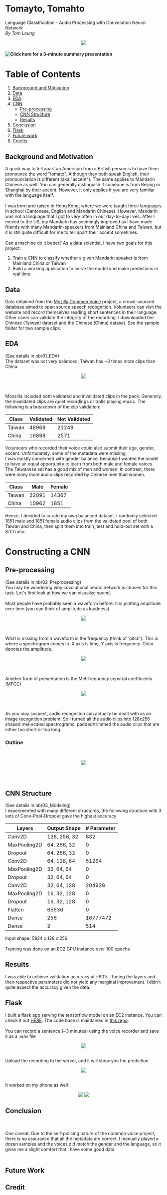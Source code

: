 # Tomayto, Tomahto
Language Classification - Audio Processing with Convolution Neural Network
<br/>
*By Tom Leung*

<p align="center">
<img src='https://reasoningwithvolcanoes.files.wordpress.com/2019/09/aboutusbanner.png'/>
<p/>

#### ![Click here](TBD) for a 3-minute summary presentation 

# Table of Contents
<!--ts-->
1. [Background and Motivation](#background-and-motivation)
2. [Data](#data) 
3. [EDA](#eda)
4. [CNN](#constructing-a-cnn)
    * [Pre-processing](#pre-processing)
    * [CNN Structure](#cnn-structure)
    * [Results](#results)
5. [Conclusion](#conclusion)
6. [Flask](#flask)
7. [Future work](#future-work)
8. [Credits](#credits)
<!--te-->

## **Background and Motivation**
A quick way to tell apart an American from a British person is to have them pronounce the word "tomato". Although they both speak English, their pronounciation is different (aka "accent"). The same applies to Mandarin Chinese as well. You can generally distinguish if someone is from Beijing or Shanghai by their accent. However, it only applies if you are very familiar with the language itself.
<br/><br/>
I was born and raised in Hong Kong, where we were taught three languages in school (Cantonese, English and Mandarin Chinese). However, Mandarin was not a language that I got to very often in our day-to-day lives. After I moved to the US, my Mandarin has seemingly improved as I have made friends with many Mandarin-speakers from Mainland China and Taiwan, but it is still quite difficult for me to tell apart their accent sometimes.
<br/><br/>
Can a machine do it better? As a data scientist, I have two goals for this project:
1. Train a CNN to classify whether a given Mandarin speaker is from Mainland China or Taiwan
2. Build a working application to serve the model and make predictions in real time

## **Data**
Data obtained from the [Mozilla Common Voice](https://voice.mozilla.org/en) project, a crowd-sourced database aimed to open source speech recognition. Volunteers can visit the website and record themselves reading short sentences in their language. Other users can validate the integrity of the recording. I downloaded the Chinese (Taiwan) dataset and the Chinese (China) dataset. See the sample folder for two sample clips.

## **EDA**
(See details in nb/01_EDA)<br/>
The dataset was not very balanced, Taiwan has ~3 times more clips than China.
<br/>
<p align="center">
    <img src="img/dataset.png"/>
<p/>
<br/><br/>
Monzilla included both validated and invalidated clips in the pack. Generally, the invalidated clips are quiet recordings or trolls playing music. The following is a breakdown of the clip validation:

| Class | Validated | Not Validated |
|--------|----------------|------------|  
| Taiwan | 48968 | 21249 |
| China | 16898 | 2571 |

Volunteers who recorded their voice could also submit their age, gender, accent. Unfortunately, some of the metadata were missing. <br/>
I was mostly concerned with gender balance, because I wanted the model to have an equal opportunity to learn from both male and female voices. The Taiwanese set has a good mix of men and women. In contrast, there were many more audio clips recorded by Chinese men than women.

| Class | Male | Female |
|--------|-----------|-----------|
| Taiwan | 22091 | 14367 |
| China | 10962 | 1851 |

Hence, I decided to curate my own balanced dataset. I randomly selected 1851 male and 1851 female audio clips from the validated pool of both Taiwan and China, then split them into train, test and hold-out set with a 8:1:1 ratio.

# **Constructing a CNN**
## **Pre-processing**
(See details in nb/02_Preprocessing)<br/>
You may be wondering why covolutional neural network is chosen for this task. Let's first look at how we can visualize sound.
<br/><br/>
Most people have probably seen a waveform before. It is plotting amplitude over time (you can think of amplitude as loudness)
<br/>
<p align="center">
    <img src="img/waveform.png"/>
<p/>
<br/><br/>
What is missing from a waveform is the frequency (think of 'pitch'). This is where a spectrogram comes in. X axis is time, Y axis is frequency. Color denotes the amplitude.
<br/>
<p align="center">
    <img src="img/spec.png"/>
<p/>
<br/><br/>
Another form of presentation is the Mel-frequency cepstral coefficients (MFCC)
<br/>
<p align="center">
    <img src="img/mfcc"/>
<p/>
<br/><br/>
As you may suspect, audio recognition can actually be dealt with as an image recognition problem! So I turned all the audio clips into 128x256 shaped mel-scaled spectrograms, padded/trimmed the audio clips that are either too short or too long.

### **Outline**
<br/>
<p align="center">
    <img src="img/preprocess_pipeline.png"/>
<p/>
<br/><br/>

## **CNN Structure**
(See details in nb/03_Modeling)<br/>
I experimented with many different structures, the following structure with 3 sets of Conv-Pool-Dropout gave the highest accuracy

| Layers | Output Shape | # Parameter |
|--------|--------------|-------------|
| Conv2D | 128, 256, 32 | 832 |
| MaxPooling2D | 64, 256, 32 | 0 |
| Dropout | 64, 256, 32 | 0 |
| Conv2D | 64, 128, 64 | 51264 |
| MaxPooling2D | 32, 64, 64 | 0 |
| Dropout | 32, 64, 64 | 0 |
| Conv2D | 32, 64, 128 | 204928 |
| MaxPooling2D | 16, 32, 128 | 0 |
| Dropout | 16, 32, 128 | 0 |
| Flatten | 65536 | 0 |
| Dense | 256 | 16777472 |
| Dense | 2 | 514 |

Input shape: 5924 x 128 x 256
<br/><br/>
Training was done on an EC2 GPU instance over 100 epochs

## **Results**
I was able to achieve validation accuracy at ~90%. Tuning the layers and their respective parameters did not yield any marginal improvement. I didn't quite expect the accuracy given the data. 

## **Flask**
I built a flask app serving the tensorflow model on an EC2 instance. You can check it out [HERE](https://13.52.56.68/). The code base is maintained in [this repo](https://github.com/tchleung/tomayto_tomahto_flask/).
<br/><br/>
You can record a sentence (~3 minutes) using the voice recorder and save it as a .wav file
<br/>
<p align="center">
    <img src="img/TBA"/>
<p/>
<br/>
Upload the recording to the server, and it will show you the prediction
<br/>
<p align="center">
    <img src="img/TBA"/>
<p/>
<br/>
It worked on my phone as well
<p align="center">
   <img src="img/TBA"/>
   <img src="img/TBA"/>
<p/>

## **Conclusion**
<br/><br/>
One caveat. Due to the self-policing nature of the common voice project, there is no assurance that all the metadata are correct. I manually played a dozen samples and the voices did match the gender and the language, so it gives me a slight comfort that I have some good data.
<br/><br/>

## **Future Work**

## **Credit**


